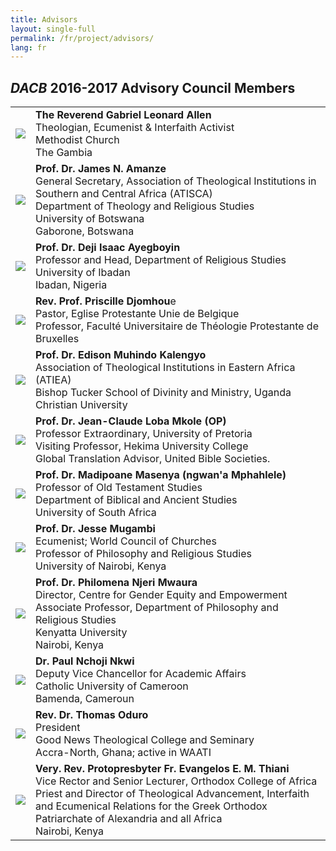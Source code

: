 ```yaml
---
title: Advisors
layout: single-full
permalink: /fr/project/advisors/
lang: fr
---
```


## _DACB_ 2016-2017 Advisory Council Members
|  |                       |
|---|----------------------|
|![](http://www.dacb.org/resources/gl-allen.jpg)| **The Reverend Gabriel Leonard Allen**</br>Theologian, Ecumenist & Interfaith Activist</br>Methodist Church</br>The Gambia |
|![](http://www.dacb.org/resources/jamesa.jpg)| **Prof. Dr. James N. Amanze**</br>General Secretary, Association of Theological Institutions in Southern and Central Africa (ATISCA)</br>Department of Theology and Religious Studies</br>University of Botswana</br>Gaborone, Botswana |
|![](http://www.dacb.org/resources/deji.jpg)| **Prof. Dr. Deji Isaac Ayegboyin**</br>Professor and Head, Department of Religious Studies</br>University of Ibadan</br>Ibadan, Nigeria |
|![](http://www.dacb.org/resources/priscilled.jpg)| **Rev. Prof. Priscille Djomhou**e</br>Pastor, Eglise Protestante Unie de Belgique</br>Professor, Faculté Universitaire de Théologie Protestante de Bruxelles |
|![](http://www.dacb.org/resources/edisonk.jpg)| **Prof. Dr. Edison Muhindo Kalengyo**</br>Association of Theological Institutions in Eastern Africa (ATIEA)</br>Bishop Tucker School of Divinity and Ministry, Uganda Christian University |
|![](http://www.dacb.org/resources/jc-loba-mkole.jpg)| **Prof. Dr. Jean-Claude Loba Mkole (OP)**</br>Professor Extraordinary, University of Pretoria</br>Visiting Professor, Hekima University College</br>Global Translation Advisor, United Bible Societies. |
|![](http://www.dacb.org/resources/m-madipoane.jpg)| **Prof. Dr. Madipoane Masenya (ngwan'a Mphahlele)**</br>Professor of Old Testament Studies</br>Department of Biblical and Ancient Studies</br>University of South Africa |
|![](http://www.dacb.org/resources/jmugambi.jpg)| **Prof. Dr. Jesse Mugambi**</br>Ecumenist; World Council of Churches</br>Professor of Philosophy and Religious Studies</br>University of Nairobi, Kenya |
|![](http://www.dacb.org/resources/philomena.jpg)| **Prof. Dr. Philomena Njeri Mwaura**</br>Director, Centre for Gender Equity and Empowerment</br>Associate Professor, Department of Philosophy and Religious Studies</br>Kenyatta University</br>Nairobi, Kenya |
|![](http://www.dacb.org/resources/pauln.jpg)| **Dr. Paul Nchoji Nkwi**</br>Deputy Vice Chancellor for Academic Affairs</br>Catholic University of Cameroon</br>Bamenda, Cameroun |
|![](http://www.dacb.org/resources/thomas.jpg)| **Rev. Dr. Thomas Oduro**</br>President</br>Good News Theological College and Seminary</br>Accra-North, Ghana; active in WAATI |
|![](http://www.dacb.org/resources/e-thiani.jpg)| **Very. Rev. Protopresbyter Fr. Evangelos E. M. Thiani**</br>Vice Rector and Senior Lecturer, Orthodox College of Africa</br>Priest and Director of Theological Advancement, Interfaith and Ecumenical Relations for the Greek Orthodox Patriarchate of Alexandria and all Africa</br>Nairobi, Kenya |

